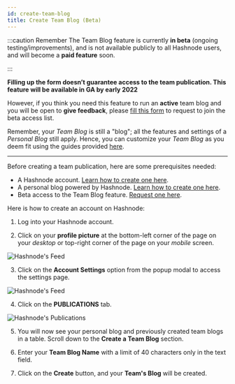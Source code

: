 ```yaml
---
id: create-team-blog
title: Create Team Blog (Beta)
---
```


:::caution Remember
The Team Blog feature is currently **in beta** (ongoing testing/improvements), and is not available publicly to all Hashnode users, and will become a **paid feature** soon.

::: 

**Filling up the form doesn’t guarantee access to the team publication. This feature will be available in GA by early 2022** 

However, if you think you need this feature to run an **active** team blog and you will be open to **give feedback**, please [fill this form](https://forms.gle/VcquJ7d9Nagj6LeY8) to request to join the beta access list.

Remember, your _Team Blog_ is still a "blog"; all the features and settings of a _Personal Blog_ still apply. Hence, you can customize your _Team Blog_ as you deem fit using the guides provided [here](account-settings.md).

---

Before creating a team publication, here are some prerequisites needed:

- A Hashnode account. [Learn how to create one here](#create-an-account).
- A personal blog powered by Hashnode. [Learn how to create one here](create-personal-blog.md).
- Beta access to the Team Blog feature. [Request one here](create-team-blog.md).

Here is how to create an account on Hashnode:

1. Log into your Hashnode account.

2. Click on your **profile picture** at the bottom-left corner of the page on your *desktop* or top-right corner of the page on your *mobile*  screen.

![Hashnode's Feed](https://cdn.hashnode.com/res/hashnode/image/upload/v1614932849541/cBNDGKXMj.png?auto=compress)

3. Click on the **Account Settings** option from the popup modal to access the settings page.

![Hashnode's Feed](https://cdn.hashnode.com/res/hashnode/image/upload/v1614933201339/atOcHm26X.png?auto=compress)

4. Click on the **PUBLICATIONS** tab.

![Hashnode's Publications](https://cdn.hashnode.com/res/hashnode/image/upload/v1600711938515/twQd6E4ka.png?auto=compress)

5. You will now see your personal blog and previously created team blogs in a table. Scroll down to the **Create a Team Blog** section.

6. Enter your **Team Blog Name** with a limit of 40 characters only in the text field.

7. Click on the **Create** button, and your **Team's Blog** will be created.
